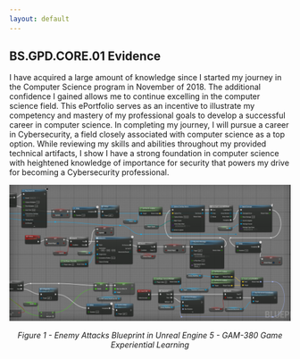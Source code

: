 ```yaml
---
layout: default
---
```


## **BS.GPD.CORE.01 Evidence**

<p style="text-indent: 55px;">
	
I have acquired a large amount of knowledge since I started my journey in the Computer Science program in November of 2018. The additional confidence I gained allows me to continue excelling in the computer science field. This ePortfolio serves as an incentive to illustrate my competency and mastery of my professional goals to develop a successful career in computer science. In completing my journey, I will pursue a career in Cybersecurity, a field closely associated with computer science as a top option. While reviewing my skills and abilities throughout my provided technical artifacts, I show I have a strong foundation in computer science with heightened knowledge of importance for security that powers my drive for becoming a Cybersecurity professional.
</p>


<div style="text-align: center;">
    <a href="https://github.com/DCodeMorris/Week_7_Matrix/blob/main/assets/img/bp_enemy.png" target="_blank">
		<img src="https://github.com/DCodeMorris/Week_7_Matrix/blob/main/assets/img/bp_enemy.png" width="1920px" title="Enemy System Blueprint" />
	</a>
    <p><em>Figure 1 - Enemy Attacks Blueprint in Unreal Engine 5 - GAM-380 Game Experiential Learning</em></p>
</div>

